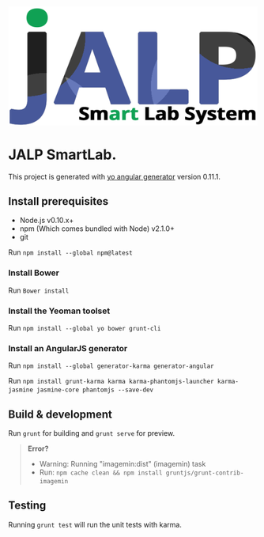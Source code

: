 <p align="center">
<img src="https://raw.githubusercontent.com/SCC331-JALP/Website/master/app/images/logo.png" alt="JALP SmartLab">
</p>

# JALP SmartLab.

This project is generated with [yo angular generator](https://github.com/yeoman/generator-angular)
version 0.11.1.

## Install prerequisites
- Node.js v0.10.x+
- npm (Which comes bundled with Node) v2.1.0+
- git

Run `npm install --global npm@latest`

### Install Bower
Run `Bower install`

### Install the Yeoman toolset
Run `npm install --global yo bower grunt-cli`

### Install an AngularJS generator

Run `npm install --global generator-karma generator-angular`

Run `npm install grunt-karma karma karma-phantomjs-launcher karma-jasmine jasmine-core phantomjs --save-dev`

## Build & development

Run `grunt` for building and `grunt serve` for preview.

> **Error?**
> - Warning: Running "imagemin:dist" (imagemin) task
> - Run: `npm cache clean && npm install gruntjs/grunt-contrib-imagemin`


## Testing

Running `grunt test` will run the unit tests with karma.



